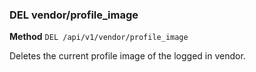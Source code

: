 ### DEL vendor/profile_image ###

**Method** `DEL /api/v1/vendor/profile_image`

Deletes the current profile image of the logged in vendor.
